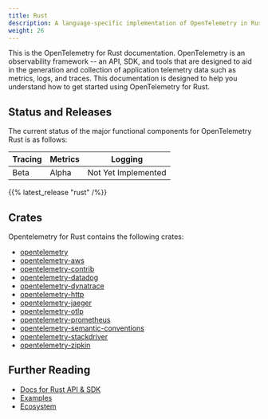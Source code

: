 ```yaml
---
title: Rust
description: A language-specific implementation of OpenTelemetry in Rust.
weight: 26
---
```


This is the OpenTelemetry for Rust documentation. OpenTelemetry is an
observability framework -- an API, SDK, and tools that are designed to aid in
the generation and collection of application telemetry data such as metrics,
logs, and traces. This documentation is designed to help you understand how to
get started using OpenTelemetry for Rust.

## Status and Releases

The current status of the major functional components for OpenTelemetry Rust is
as follows:

| Tracing | Metrics | Logging |
| ------- | ------- | ------- |
| Beta    | Alpha   | Not Yet Implemented |

{{% latest_release "rust" /%}}

## Crates

Opentelemetry for Rust contains the following crates:
- [opentelemetry](https://crates.io/crates/opentelemetry)
- [opentelemetry-aws](https://crates.io/crates/opentelemetry-aws)
- [opentelemetry-contrib](https://crates.io/crates/opentelemetry-contrib)
- [opentelemetry-datadog](https://crates.io/crates/opentelemetry-datadog)
- [opentelemetry-dynatrace](https://crates.io/crates/opentelemetry-dynatrace)
- [opentelemetry-http](https://crates.io/crates/opentelemetry-http)
- [opentelemetry-jaeger](https://crates.io/crates/opentelemetry-jaeger)
- [opentelemetry-otlp](https://crates.io/crates/opentelemetry-otlp)
- [opentelemetry-prometheus](https://crates.io/crates/opentelemetry-prometheus)
- [opentelemetry-semantic-conventions](https://crates.io/crates/opentelemetry-semantic-conventions)
- [opentelemetry-stackdriver](https://crates.io/crates/opentelemetry-stackdriver)
- [opentelemetry-zipkin](https://crates.io/crates/opentelemetry-zipkin)

## Further Reading

- [Docs for Rust API & SDK](https://docs.rs/opentelemetry)
- [Examples](https://github.com/open-telemetry/opentelemetry-rust/tree/main/examples)
- [Ecosystem](https://github.com/open-telemetry/opentelemetry-rust#ecosystem)
